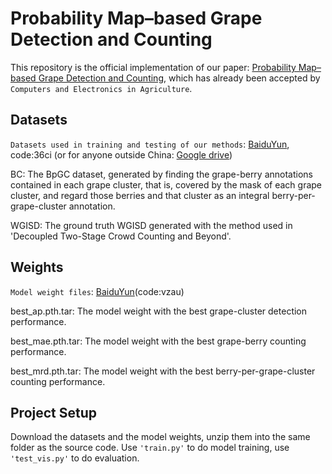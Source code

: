 # Probability Map–based Grape Detection and Counting
This repository is the official implementation of our paper: [Probability Map–based Grape Detection and Counting](https://www.sciencedirect.com/science/article/pii/S0168169924005660), which has already been accepted by `Computers and Electronics in Agriculture`.

## Datasets
`Datasets used in training and testing of our methods`: [BaiduYun](https://pan.baidu.com/s/1ytr9z5FXEchZ7bpdPCA_Wg), code:36ci (or for anyone outside China: [Google drive](https://drive.google.com/file/d/1sz64-08Fr9S3IdGdhnksRwtJ0JhSo3Sq/view?usp=sharing))

BC: The BpGC dataset, generated by finding the grape-berry annotations contained in each grape cluster, that is, covered by the mask of each grape cluster, and regard those berries and that cluster as an integral berry-per-grape-cluster annotation. 

WGISD: The ground truth WGISD generated with the method used in 'Decoupled Two-Stage Crowd Counting and Beyond'.

## Weights
`Model weight files`: [BaiduYun](https://pan.baidu.com/s/165fcNHIJNW_e_xNOzvqcGg)(code:vzau)  

best_ap.pth.tar: The model weight with the best grape-cluster detection performance. 

best_mae.pth.tar: The model weight with the best grape-berry counting performance. 

best_mrd.pth.tar: The model weight with the best berry-per-grape-cluster counting performance. 

## Project Setup
Download the datasets and the model weights, unzip them into the same folder as the source code. Use `'train.py'` to do model training, use `'test_vis.py'` to do evaluation.
